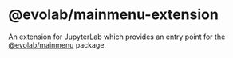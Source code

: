 # @evolab/mainmenu-extension

An extension for JupyterLab which provides an entry point for the [@evolab/mainmenu](../mainmenu) package.
